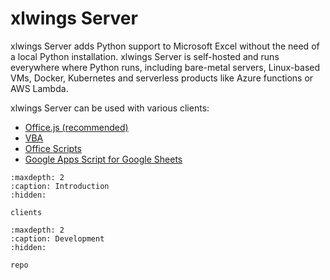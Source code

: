 # xlwings Server

xlwings Server adds Python support to Microsoft Excel without the need of a local Python installation. xlwings Server is self-hosted and runs everywhere where Python runs, including bare-metal servers, Linux-based VMs, Docker, Kubernetes and serverless products like Azure functions or AWS Lambda.

xlwings Server can be used with various clients:

- [Office.js (recommended)](clients.md#officejs-add-in-recommended)
- [VBA](clients.md#vba)
- [Office Scripts](clients.md#office-scripts)
- [Google Apps Script for Google Sheets](clients.md#google-sheets)




```{toctree}
:maxdepth: 2
:caption: Introduction
:hidden:

clients
```

```{toctree}
:maxdepth: 2
:caption: Development
:hidden:

repo
```
